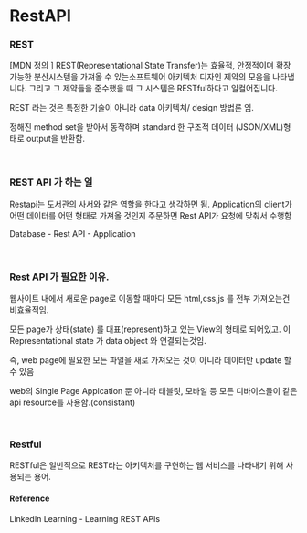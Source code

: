 # RestAPI

### REST

[MDN 정의 ] REST(Representational State Transfer)는 효율적, 안정적이며 확장가능한 분산시스템을 가져올 수 있는소프트웨어 아키텍처 디자인 제약의 모음을 나타냅니다. 그리고 그 제약들을 준수했을 때 그 시스템은 RESTful하다고 일컬어집니다. 

REST 라는 것은 특정한 기술이 아니라 data 아키텍쳐/ design 방법론 임.

정해진 method set을 받아서 동작하며 standard 한 구조적 데이터 (JSON/XML)형태로 output을 반환함.

<br/>

### REST API 가 하는 일

Restapi는 도서관의 사서와 같은 역할을 한다고 생각하면 됨. Application의 client가 어떤 데이터를 어떤 형태로 가져올 것인지 주문하면 Rest API가 요청에 맞춰서 수행함

Database - Rest API - Application




<br/>

### Rest API 가 필요한 이유.

웹사이트 내에서 새로운 page로 이동할 때마다 모든 html,css,js 를 전부 가져오는건 비효율적임.

모든 page가 상태(state) 를 대표(represent)하고 있는 View의 형태로 되어있고. 이 Representational state 가 data object 와 연결되는것임.

즉, web page에 필요한 모든 파일을 새로 가져오는 것이 아니라 데이터만 update 할 수 있음


web의 Single Page Applcation 뿐 아니라 태블릿, 모바일 등 모든 디바이스들이 같은 api resource를 사용함.(consistant)


<br/>

### Restful

RESTful은 일반적으로 REST라는 아키텍처를 구현하는 웹 서비스를 나타내기 위해 사용되는 용어.


#### Reference

 LinkedIn Learning - Learning REST APIs
